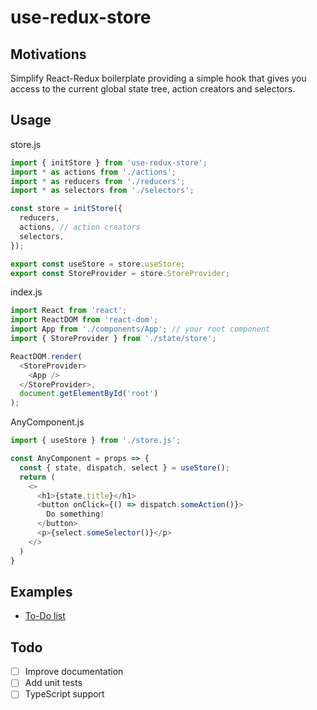 use-redux-store
===============

## Motivations

Simplify React-Redux boilerplate providing a simple hook that gives you access to the current global state tree, action creators and selectors.

## Usage

store.js
```javascript
import { initStore } from 'use-redux-store';
import * as actions from './actions';
import * as reducers from './reducers';
import * as selectors from './selectors';

const store = initStore({
  reducers,
  actions, // action creators
  selectors,
});

export const useStore = store.useStore;
export const StoreProvider = store.StoreProvider;
```

index.js
```javascript
import React from 'react';
import ReactDOM from 'react-dom';
import App from './components/App'; // your root component
import { StoreProvider } from './state/store';

ReactDOM.render(
  <StoreProvider>
    <App />
  </StoreProvider>,
  document.getElementById('root')
);
```

AnyComponent.js
```javascript
import { useStore } from './store.js';

const AnyComponent = props => {
  const { state, dispatch, select } = useStore();
  return (
    <>
      <h1>{state.title}</h1>
      <button onClick={() => dispatch.someAction()}>
        Do something!
      </button>
      <p>{select.someSelector()}</p>
    </>
  )
}
```

## Examples

- [To-Do list](https://github.com/fbarrailla/todolist-hooks)

## Todo

- [ ] Improve documentation
- [ ] Add unit tests
- [ ] TypeScript support